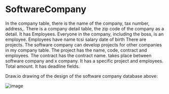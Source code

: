 # SoftwareCompany

In the company table, there is the name of the company, tax number, address,. There is a company detail table, the zip code of the company as a detail. It has Employees. Everyone in the company, including the boss, is an employee. Employees have name tcsi salary date of birth There are projects. The software company can develop projects for other companies in my company table. The project has the name, code, contract and employees. The contract has the contract name. takes place between software company and x company. It has a specific project and employees. Total amount. It has deadline fields.

Draw.io drawing of the design of the software company database above:

![image](https://user-images.githubusercontent.com/119699844/220661227-8c0423cb-52b4-42a9-bf15-1c207d80be90.png)
